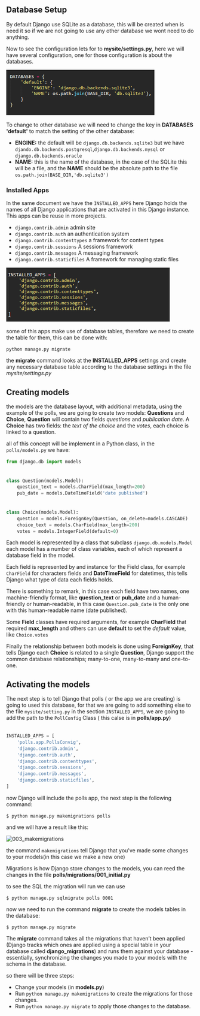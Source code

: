 ## Database Setup

By default Django use SQLite as a database, this will be created when is need it so if we are not going to use any other database we wont need to do anything.

Now to see the configuration lets for to **mysite/settings.py**, here we will have several configuration, one for those configuration is about the databases.


![001_database_settings](images/001_database_settings.png)


To change to other database we will need to change the key in **DATABASES 'default'** to match the setting of the other database:

* **ENGINE:** the default will be `django.db.backends.sqlite3` but we have `djando.db.backends.postgresql`,`django.db.backends.mysql` or `django.db.backends.oracle` 
* **NAME:** this is the name of the database, in the case of the SQLite this will be a file, and the **NAME** should be the absolute path to the file `os.path.join(BASE_DIR,'db.sqlite3')`

### Installed Apps

In the same document we have the `INSTALLED_APPS` here Django holds the names of all Django applications that are activated in this Django instance. This apps can be reuse in more projects.

* `django.contrib.admin` admin site 
* `django.contrib.auth` an authentication system
* `django.contrib.contenttypes` a framework for content types
* `django.contrib.sessions` A sessions framework
* `django.contrib.messages` A messaging framework
* `django.contrib.staticfiles` A framework for managing static files

![002_Installed_apps](images/002_Installed_apps.png)

some of this apps make use of database tables, therefore we need to create the table for them, this can be done with: 

```
python manage.py migrate
```

the **migrate** command looks at the **INSTALLED_APPS** settings and create any necessary database table according to the database settings in the file *mysite/settings.py*

## Creating models

the models are the database layout, with additional metadata, using the example of the polls, we are going to create two models: **Questions** and **Choice**, **Question** will contain two fields *questions* and *publication date*. A **Choice** has two fields: the *text of the choice* and the *votes*, each choice is linked to a question.

all of this concept will be implement in a Python class, in the `polls/models.py` we have:

```python
from django.db import models


class Question(models.Model):
    question_text = models.CharField(max_length=200)
    pub_date = models.DateTimeField('date published')


class Choice(models.Model):
    question = models.ForeignKey(Question, on_delete=models.CASCADE)
    choice_text = models.CharField(max_length=200)
    votes = models.IntegerField(default=0)
```

Each model is represented by a class that subclass `django.db.models.Model` each model has a number of class variables, each of which represent a database field in the model.

Each field is represented by and instance for the Field class, for example `CharField` for characters fields and **DateTimeField** for datetimes, this tells Django what type of data each fields holds.

There is something to remark, in this case each field have two names,  one machine-friendly format, like **question_text** or **pub_date** and a human-friendly or human-readable, in this case `Question.pub_date` is the only one with this human-readable name (date published).

Some **Field** classes have required arguments, for example **CharField** that required **max_length** and others can use **default** to set the *default* value, like `Choice.votes`

Finally the relationship between both models is done using **ForeignKey**, that tells Django each **Choice** is related to a single **Question**, Django support the common database relationships; many-to-one, many-to-many and one-to-one.

## Activating the models 

The next step is to tell Django that polls ( or the app we are creating) is going to used this database, for that we are going to add something else to the file `mysite/setting.py` in the section `INSTALLED_APPS`, we are going to add the path to the `PollConfig` Class ( this calse is in **polls/app.py**)

```python 

INSTALLED_APPS = [
	'polls.app.PollsConvig',
	'django.contrib.admin',
    'django.contrib.auth',
    'django.contrib.contenttypes',
    'django.contrib.sessions',
    'django.contrib.messages',
    'django.contrib.staticfiles',
]
```

now Django will include the polls app, the next step is the following command:

```
$ python manage.py makemigrations polls
```
and we will have a result like this:

![003_makemigrations](../images/003_makemigrations.png)

the command `makemigrations` tell Django that you've made some changes to your models(in this case we make a new one)

Migrations is how Django store changes to the models, you can reed the changes in the file **polls/migrations/001_initial.py**

to see the SQL the migration will run we can use

```
$ python manage.py sqlmigrate polls 0001
```

now we need to run the command **migrate** to create the models tables in the database:

```
$ python manage.py migrate
```

The **migrate** command takes all the migrations that haven’t been applied (Django tracks which ones are applied using a special table in your database called **django_migrations**) and runs them against your database - essentially, synchronizing the changes you made to your models with the schema in the database.

so there will be three steps:

* Change your models (in **models.py**)
* Run `python manage.py makemigrations` to create the migrations for those changes.
* Run `python manage.py migrate` to apply those changes to the database.

